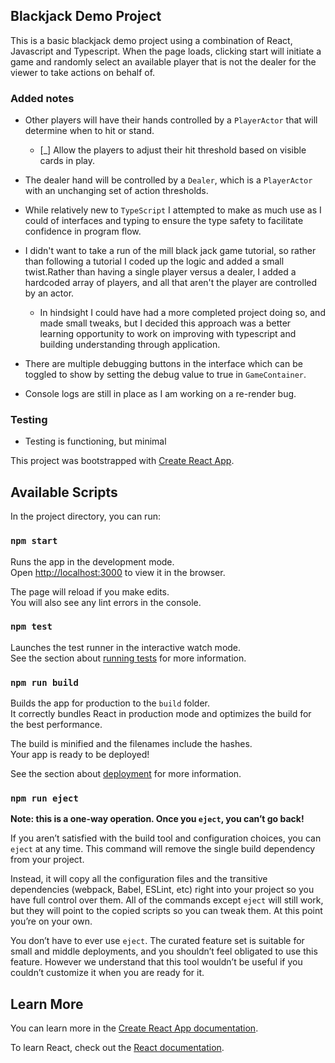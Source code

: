 ## Blackjack Demo Project
This is a basic blackjack demo project using a combination of React, Javascript and Typescript.
When the page loads, clicking start will initiate a game and randomly select an available player that is not the dealer for the viewer to take actions on behalf of.

### Added notes
* Other players will have their hands controlled by a `PlayerActor` that will determine when to hit or stand.
    * [_] Allow the players to adjust their hit threshold based on visible cards in play.

* The dealer hand will be controlled by a `Dealer`, which is a `PlayerActor` with an unchanging set of action thresholds.

* While relatively new to `TypeScript` I attempted to make as much use as I could of interfaces and typing to ensure the type safety to facilitate confidence in program flow. 
* I didn't want to take a run of the mill black jack game tutorial, so rather than following a tutorial I coded up the logic and added a small twist.Rather than having a single player versus a dealer, I added a hardcoded array of players, and all that aren't the player are controlled by an actor.
   * In hindsight I could have had a more completed project doing so, and made small tweaks, but I decided this approach was a better learning opportunity to work on improving with typescript and building understanding through application.
  
* There are multiple debugging buttons in the interface which can be toggled to show by setting the debug value to true in `GameContainer`.
  
* Console logs are still in place as I am working on a re-render bug.

### Testing
* Testing is functioning, but minimal




This project was bootstrapped with [Create React App](https://github.com/facebook/create-react-app).

## Available Scripts

In the project directory, you can run:

### `npm start`

Runs the app in the development mode.\
Open [http://localhost:3000](http://localhost:3000) to view it in the browser.

The page will reload if you make edits.\
You will also see any lint errors in the console.

### `npm test`

Launches the test runner in the interactive watch mode.\
See the section about [running tests](https://facebook.github.io/create-react-app/docs/running-tests) for more information.

### `npm run build`

Builds the app for production to the `build` folder.\
It correctly bundles React in production mode and optimizes the build for the best performance.

The build is minified and the filenames include the hashes.\
Your app is ready to be deployed!

See the section about [deployment](https://facebook.github.io/create-react-app/docs/deployment) for more information.

### `npm run eject`

**Note: this is a one-way operation. Once you `eject`, you can’t go back!**

If you aren’t satisfied with the build tool and configuration choices, you can `eject` at any time. This command will remove the single build dependency from your project.

Instead, it will copy all the configuration files and the transitive dependencies (webpack, Babel, ESLint, etc) right into your project so you have full control over them. All of the commands except `eject` will still work, but they will point to the copied scripts so you can tweak them. At this point you’re on your own.

You don’t have to ever use `eject`. The curated feature set is suitable for small and middle deployments, and you shouldn’t feel obligated to use this feature. However we understand that this tool wouldn’t be useful if you couldn’t customize it when you are ready for it.

## Learn More

You can learn more in the [Create React App documentation](https://facebook.github.io/create-react-app/docs/getting-started).

To learn React, check out the [React documentation](https://reactjs.org/).
